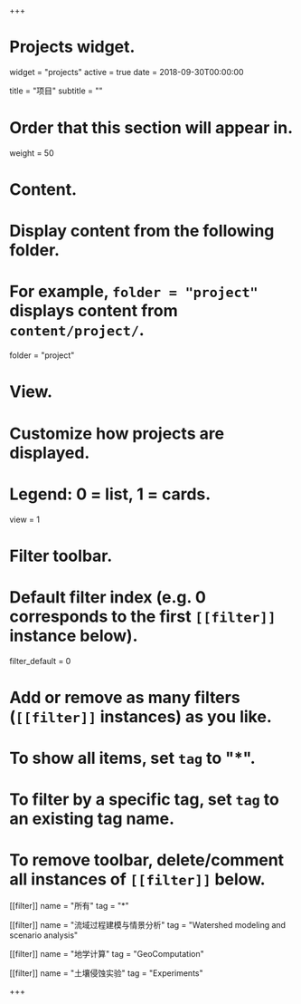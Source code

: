 +++
# Projects widget.
widget = "projects"
active = true
date = 2018-09-30T00:00:00

title = "项目"
subtitle = ""

# Order that this section will appear in.
weight = 50

# Content.
# Display content from the following folder.
# For example, `folder = "project"` displays content from `content/project/`.
folder = "project"

# View.
# Customize how projects are displayed.
# Legend: 0 = list, 1 = cards.
view = 1

# Filter toolbar.

# Default filter index (e.g. 0 corresponds to the first `[[filter]]` instance below).
filter_default = 0

# Add or remove as many filters (`[[filter]]` instances) as you like.
# To show all items, set `tag` to "*".
# To filter by a specific tag, set `tag` to an existing tag name.
# To remove toolbar, delete/comment all instances of `[[filter]]` below.
[[filter]]
   name = "所有"
   tag = "*"

[[filter]]
   name = "流域过程建模与情景分析"
   tag = "Watershed modeling and scenario analysis"

[[filter]]
   name = "地学计算"
   tag = "GeoComputation"

[[filter]]
   name = "土壤侵蚀实验"
   tag = "Experiments"

+++

